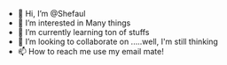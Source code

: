 - 👋 Hi, I’m @Shefaul
- 👀 I’m interested in Many things
- 🌱 I’m currently learning ton of stuffs
- 💞️ I’m looking to collaborate on .....well, I'm still thinking
- 📫 How to reach me use my email mate!

<!---
Shefaul/Shefaul is a ✨ special ✨ repository because its `README.md` (this file) appears on your GitHub profile.
You can click the Preview link to take a look at your changes.
--->

